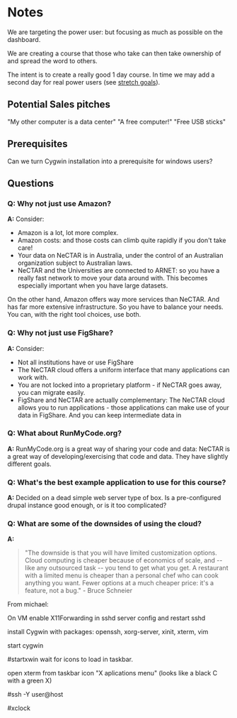 # Notes

We are targeting the power user: but focusing as much as possible on the dashboard.

We are creating a course that those who take can then take ownership of and spread the word to others.

The intent is to create a really good 1 day course. In time we may add a second day for real power users (see [stretch
goals](stretch_goals.md)).

## Potential Sales pitches

"My other computer is a data center"
"A free computer!"
"Free USB sticks"

## Prerequisites

Can we turn Cygwin installation into a prerequisite for windows users?

## Questions

### Q: Why not just use Amazon?

**A:** Consider:

* Amazon is a lot, lot more complex. 
* Amazon costs: and those costs can climb quite rapidly if you don't take care!
* Your data on NeCTAR is in Australia, under the control of an Australian organization subject to Australian laws.
* NeCTAR and the Universities are connected to ARNET: so you have a really fast network to move your data around with.
  This becomes especially important when you have large datasets.

On the other hand, Amazon offers way more services than NeCTAR. And has far more extensive infrastructure. So you
have to balance your needs. You can, with the right tool choices, use both.
  
### Q: Why not just use FigShare?

**A:** Consider:
 
* Not all institutions have or use FigShare
* The NeCTAR cloud offers a uniform interface that many applications can work with.
* You are not locked into a proprietary platform - if NeCTAR goes away, you can migrate easily. 
* FigShare and NeCTAR are actually complementary: The NeCTAR cloud allows you to run applications - those applications 
  can make use of your data in FigShare. And you can keep intermediate data in  

### Q: What about RunMyCode.org?

**A:** RunMyCode.org is a great way of sharing your code and data: NeCTAR is a great way of developing/exercising that code
and data. They have slightly different goals.

### Q: What's the best example application to use for this course?

**A:** Decided on a dead simple web server type of box. Is a pre-configured drupal instance good enough, or is it too 
complicated?

### Q: What are some of the downsides of using the cloud?

**A:** 

> "The downside is that you will have limited customization options. Cloud computing is cheaper because of economics 
> of scale, and -- like any outsourced task -- you tend to get what you get. A restaurant with a limited menu is 
> cheaper than a personal chef who can cook anything you want. Fewer options at a much cheaper price: it's a 
> feature, not a bug." - Bruce Schneier 


From michael:

On VM enable X11Forwarding in sshd server config and restart sshd

install Cygwin with packages: openssh, xorg-server, xinit, xterm, vim 

start cygwin

#startxwin
wait for icons to load in taskbar.

open xterm from taskbar icon "X aplications menu" (looks like a black C with a green X)

#ssh -Y user@host

#xclock
